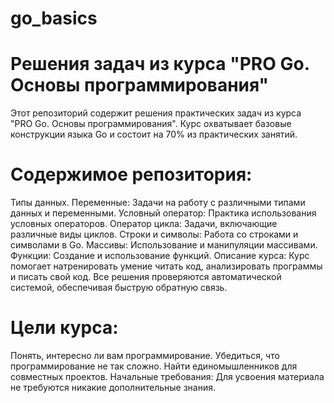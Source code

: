 # go_basics
# Решения задач из курса "PRO Go. Основы программирования"
Этот репозиторий содержит решения практических задач из курса "PRO Go. Основы программирования". Курс охватывает базовые конструкции языка Go и состоит на 70% из практических занятий.

# Содержимое репозитория:
Типы данных. Переменные: Задачи на работу с различными типами данных и переменными.
Условный оператор: Практика использования условных операторов.
Оператор цикла: Задачи, включающие различные виды циклов.
Строки и символы: Работа со строками и символами в Go.
Массивы: Использование и манипуляции массивами.
Функции: Создание и использование функций.
Описание курса:
Курс помогает натренировать умение читать код, анализировать программы и писать свой код. Все решения проверяются автоматической системой, обеспечивая быструю обратную связь.

# Цели курса:
Понять, интересно ли вам программирование.
Убедиться, что программирование не так сложно.
Найти единомышленников для совместных проектов.
Начальные требования:
Для усвоения материала не требуются никакие дополнительные знания.
